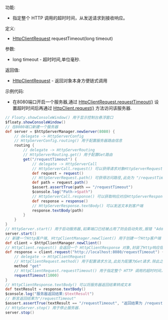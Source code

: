功能:

+ 指定整个 HTTP 调用的超时时间，从发送请求到接收响应。

定义:

+ [HttpClientRequest](/API/Network/HttpClient/HttpClientRequest/README.md) requestTimeout(long
  timeout)

参数:

+ long timeout - 超时时间,单位毫秒.

返回值:

+ [HttpClientRequest](/API/Network/HttpClient/HttpClientRequest/README.md) - 返回对象本身方便链式调用

示例代码:

+ 在8080端口开启一个服务器,通过
  [HttpClientRequest.requestTimeout()](/API/Network/HttpClient/HttpClientRequest/README.md?id=requestTimeout)
  设置超时时间后再通过 [HttpClient.request()](/API/Network/HttpClient/HttpClient/README.md?id=request)
  方法访问该服务器.

```groovy
// Floaty.showConsoleWindow() 用于显示控制台悬浮窗口
$floaty.showConsoleWindow()
// 在8080端口新建一个服务器
def server = $httpServerManager.newServer(8080) {
    // delegate -> HttpServerConfig
    // HttpServerConfig.routing() 用于配置服务器路由信息
    routing {
        // delegate -> HttpServerRouting
        // HttpServerRouting.get() 用于配置Get路由
        get("/requestTimeout") {
            // delegate -> HttpServerCall
            // HttpServerCall.request() 可以获得请求对象HttpServerRequest
            def request = request()
            // HttpServerRequest.path() 可获得访问路径,此处为 "/requestTimeout"
            def path = request.path()
            $assert.assertTrue(path == "/requestTimeout")
            $console.log("Path->$path")
            // HttpServerCall.response() 可以获取响应对应HttpServerResponse
            def response = response()
            // HttpServerResponse.textBody() 可以发送文本到客户端
            response.textBody(path)
        }
    }
}
// HttpServer.start() 用于启动服务器,如果端口已经被占用了则会启动失败,报错 "Address already in use"
server.start()
// 新建一个Http客户端, HttpClientManager.newClient() 用于创建一个Http客户端
def client = $httpClientManager.newClient()
// HttpClient.request() 会返回一个 HttpClientResponse 对象,封装了Http响应信息
def response = client.request("http://localhost:8080/requestTimeout") {
    // delegate -> HttpClientRequest
    // HttpClientRequest.method() 用于配置请求方法,此处为配置为Get请求.除此之外,还有post,put,patch,delete,head,options等方法
    method "get"
    // HttpClientRequest.requestTimeout() 用于指定整个 HTTP 调用的超时时间，从发送请求到接收响应,单位为毫秒.如果想要看到超时效果,可以将其设置得更小.
    requestTimeout(1000)
}
// HttpClientResponse.textBody() 可以将服务器返回结果转成文本
def textResult = response.textBody()
$console.log("服务器返回结果:$textResult")
// 断言返回结果为"/requestTimeout"
$assert.assertTrue(textResult == "/requestTimeout", "返回结果为 /requestTimeout")
// HttpServer.stop() 用于停止服务器.
server.stop()
```